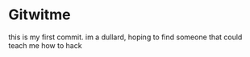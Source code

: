 # Gitwitme
this is my first commit.
im a dullard, hoping to find someone that could teach me how to hack
